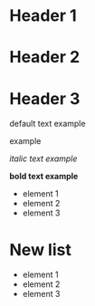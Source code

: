 # Header 1
# Header 2
# Header 3


default text example

example

*italic text example*

**bold text example**


- element 1 
- element 2
- element 3


# New list
- element 1 
- element 2
- element 3
